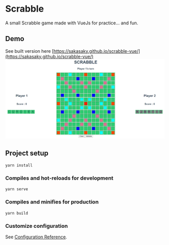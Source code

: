 # Scrabble

A small Scrabble game made with VueJs for practice... and fun.

## Demo

See built version here [https://sakasaky.github.io/scrabble-vue/](https://sakasaky.github.io/scrabble-vue/)
![Demo](./public/demo.png)

## Project setup

```
yarn install
```

### Compiles and hot-reloads for development

```
yarn serve
```

### Compiles and minifies for production

```
yarn build
```

### Customize configuration

See [Configuration Reference](https://cli.vuejs.org/config/).
